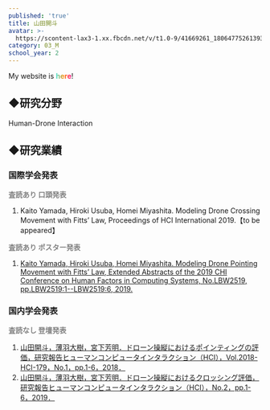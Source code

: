 ```yaml
---
published: 'true'
title: 山田開斗
avatar: >-
  https://scontent-lax3-1.xx.fbcdn.net/v/t1.0-9/41669261_1806477526139331_8169059167433129984_n.jpg?_nc_cat=101&_nc_oc=AQnqVSnFbqAdTiCLfsbDHeIBKdob82IDrQ6Ct2Re0tH1fzaklyIW2mkZKa-YUwn7220&_nc_ht=scontent-lax3-1.xx&oh=2d384169f3c691485e5a9225398fbcc9&oe=5D80C35B
category: 03_M
school_year: 2
---
```

<style>#_a_:after { content: ""; padding: 0; }</style>

My website is <span style="color: #FF8C00; background: -webkit-linear-gradient(0deg, #40E0D0, #FF8C00, #FF0080); -webkit-background-clip: text; -webkit-text-fill-color: transparent; font-weight: bold;"><a id="_a_" href="https://kaito-y.tumblr.com/" style="text-decoration: none !important; border-bottom: none;">here</a></span>!

## ◆研究分野

Human-Drone Interaction

## ◆研究業績

### 国際学会発表



<span style="color:gray;">**査読あり 口頭発表**</span>

1. Kaito Yamada, Hiroki Usuba, Homei Miyashita. Modeling Drone Crossing Movement with Fitts’ Law, Proceedings of HCI International 2019.【to be appeared】

<span style="color:gray;">**査読あり ポスター発表**</span>

1. [Kaito Yamada, Hiroki Usuba, Homei Miyashita. Modeling Drone Pointing Movement with Fitts’ Law, Extended Abstracts of the 2019 CHI Conference on Human Factors in Computing Systems, No.LBW2519, pp.LBW2519:1--LBW2519:6, 2019.](https://research.miyashita.com/papers/I37)

### 国内学会発表

<span style="color:gray;">**査読なし 登壇発表**</span>

1. [山田開斗，薄羽大樹，宮下芳明．ドローン操縦におけるポインティングの評価，研究報告ヒューマンコンピュータインタラクション（HCI），Vol.2018-HCI-179，No.1，pp.1-6，2018．](https://research.miyashita.com/papers/D198)
2. [山田開斗，薄羽大樹，宮下芳明．ドローン操縦におけるクロッシング評価，研究報告ヒューマンコンピュータインタラクション（HCI），No.2，pp.1-6，2019．](https://research.miyashita.com/papers/D213)

##
